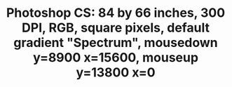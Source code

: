 ---
ee_id_thing: '223'
site: '1'
type: '2'
inv_num: 2009-006
url: 2009-006-photoshop-cs
title: 'Photoshop CS: 84 by 66 inches, 300 DPI, RGB, square pixels, default gradient
  "Spectrum", mousedown y=8900 x=15600, mouseup y=13800 x=0'
year: '2009'
display_year: '2009'
medium: Chromogenic print
dims: 84 x 66 inches
pitch: ''
ps: ''
live_url: ''
related: ''
youtube: ''
related_code: ''
imgs: photoshop-cs-2009-006-full-cropped-database-Team.jpg
subheading: ''
download: ''
add_credit: ''
commission: ''
layout: things-i-made
---